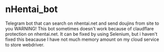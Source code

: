 # nHentai_bot
Telegram bot that can search on nhentai.net and send doujins from site to you
WARNING!
This bot sometimes doesn't work because of claudflare protection on nhentai.net. It can be fixed by using Selenium, but i haven't fixed this beacause I have not much memory amount on my cloud service to store webdriver.
